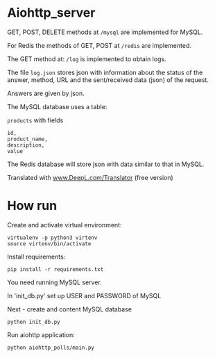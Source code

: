 **Aiohttp_server**
===

GET, POST, DELETE methods at `/mysql` are implemented for MySQL.

For Redis the methods of GET, POST at `/redis` are implemented.

The GET method at: `/log` is implemented to obtain logs.

The file `log.json` stores json with information about the status of the answer, method, URL 
and the sent/received data (json) of the request.

Answers are given by json.

The MySQL database uses a table: 

`products` with fields 
    
    id, 
    product_name, 
    description, 
    value

The Redis database will store json with data similar to that in MySQL. 

Translated with www.DeepL.com/Translator (free version)


**How run**
===

Create and activate virtual environment:

```
virtualenv -p python3 virtenv
source virtenv/bin/activate
```

Install requirements:

```
pip install -r requirements.txt
```

You need running MySQL server. 

In 'init_db.py' set up USER and PASSWORD of MySQL

Next - create and content MySQL database

```
python init_db.py
```

Run aiohttp application:

```
python aiohttp_polls/main.py
```
